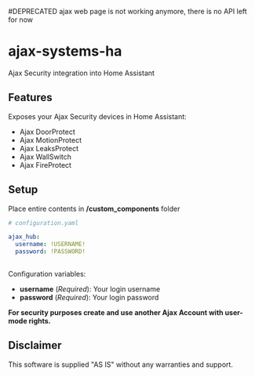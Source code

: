 #DEPRECATED 
ajax web page is not working anymore, there is no API left for now


# ajax-systems-ha
Ajax Security integration into Home Assistant

## Features
Exposes your Ajax Security devices in Home Assistant:
- Ajax DoorProtect
- Ajax MotionProtect
- Ajax LeaksProtect
- Ajax WallSwitch
- Ajax FireProtect

## Setup

Place entire contents in **/custom_components** folder
	
```yaml
# configuration.yaml

ajax_hub:
  username: !USERNAME!
  password: !PASSWORD!
  
```

Configuration variables:
- **username** (*Required*): Your login username
- **password** (*Required*): Your login password

**For security purposes create and use another Ajax Account with user-mode rights.**

## Disclaimer
This software is supplied "AS IS" without any warranties and support.
